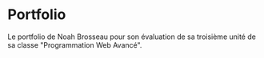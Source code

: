 # Portfolio
Le portfolio de Noah Brosseau pour son évaluation de sa troisième unité de sa classe "Programmation Web Avancé".
